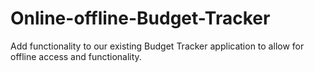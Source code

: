 # Online-offline-Budget-Tracker
Add functionality to our existing Budget Tracker application to allow for offline access and functionality.
